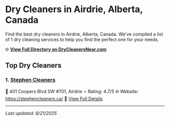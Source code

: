 # Dry Cleaners in Airdrie, Alberta, Canada

Find the best dry cleaners in Airdrie, Alberta, Canada. We've compiled a list of 1 dry cleaning services to help you find the perfect one for your needs.

🌐 **[View Full Directory on DryCleanersNear.com](https://drycleanersnear.com/city/Canada/Alberta/Airdrie)**

## Top Dry Cleaners

### 1. [Stephen Cleaners](https://drycleanersnear.com/dryCleaner/689fe6ad5a03fec26e189d1d/stephen-cleaners)
📍 401 Coopers Blvd SW #701, Airdrie
⭐ Rating: 4.7/5
🌐 Website: https://stephencleaners.ca/
🔗 [View Full Details](https://drycleanersnear.com/dryCleaner/689fe6ad5a03fec26e189d1d/stephen-cleaners)


---

*Last updated: 8/21/2025*
